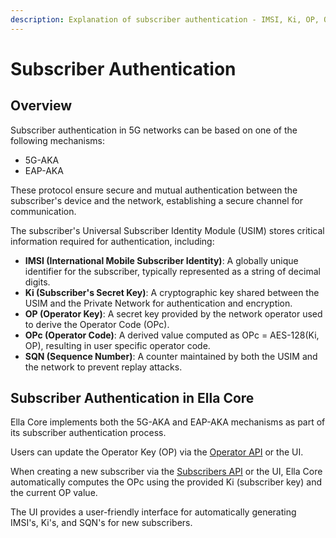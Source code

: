 ```yaml
---
description: Explanation of subscriber authentication - IMSI, Ki, OP, OPc, and SQN.
---
```


# Subscriber Authentication

## Overview

Subscriber authentication in 5G networks can be based on one of the following mechanisms:

- 5G-AKA
- EAP-AKA

These protocol ensure secure and mutual authentication between the subscriber's device and the network, establishing a secure channel for communication.

The subscriber's Universal Subscriber Identity Module (USIM) stores critical information required for authentication, including:

- **IMSI (International Mobile Subscriber Identity)**: A globally unique identifier for the subscriber, typically represented as a string of decimal digits.
- **Ki (Subscriber's Secret Key)**: A cryptographic key shared between the USIM and the Private Network for authentication and encryption.
- **OP (Operator Key)**: A secret key provided by the network operator used to derive the Operator Code (OPc).
- **OPc (Operator Code)**: A derived value computed as OPc = AES-128(Ki, OP), resulting in user specific operator code.
- **SQN (Sequence Number)**: A counter maintained by both the USIM and the network to prevent replay attacks.

## Subscriber Authentication in Ella Core

Ella Core implements both the 5G-AKA and EAP-AKA mechanisms as part of its subscriber authentication process. 

Users can update the Operator Key (OP) via the [Operator API](../reference/api/operator.md) or the UI.

When creating a new subscriber via the [Subscribers API](../reference/api/subscribers.md) or the UI, Ella Core automatically computes the OPc using the provided Ki (subscriber key) and the current OP value.

The UI provides a user-friendly interface for automatically generating IMSI's, Ki's, and SQN's for new subscribers.
